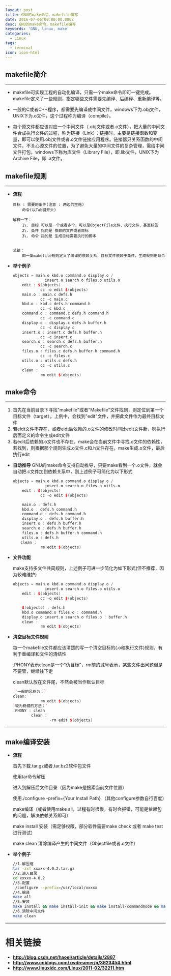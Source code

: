 ```yaml
---
layout: post
title: GNU的make命令、makefile编写
date: 2016-07-06T00:00:00.000Z
desc: GNU的make命令、makefile编写
keywords: 'GNU, linux, make'
categories:
  - Linux
tags:
  - terminal
icon: icon-html
---
```


## **makefile简介**
--------------------------------------------------------------------------------

- makefile可实现工程的自动化编译，只需一个make命令即可一键完成。makefile定义了一些规则，指定哪些文件需要先编译、后编译、重新编译等。

- 一般的C或者C++程序，都需要先编译成中间文件，windows下为.obj文件，UNIX下为.o文件，这个过程称为编译（compile）。

- 每个原文件都应该对应一个中间文件（.obj文件或者.o文件），把大量的中间文件合成执行文件的过程，称为链接（Link）；链接时，主要是链接函数和变量，即可以使用.obj文件或者.o文件链接应用程序。链接器只关系函数的中间文件，不关心源文件的位置，为了避免大量的中间文件的复杂管理，需给中间文件打包，windows下称为库文件（Library File），即.lib文件，UNIX下为Archive File，即 .a文件。

## **makefile规则**
--------------------------------------------------------------------------------
- **流程**
  ```
  目标 : 需要的条件(注意 : 两边的空格)
      命令(以Tab键开头)

  解释一下：
      1\. 目标 可以是一个或者多个，可以是ObjectFile文件、执行文件、甚至标签
      2\. 条件 指的是 依赖的文件或者目标
      3\. 命令 指的是 生成目标需要执行的脚本


  总结：
      即一条makefile规则定义了编译的依赖关系，目标文件依赖于条件，生成规则用命令
  ```

- **举个例子**
  ```c++
  objects = main.o kbd.o command.o display.o /
                insert.o search.o files.o utils.o
      edit : $(objects)
              cc -o edit $(objects)
      main.o : main.c defs.h
              cc -c main.c
      kbd.o : kbd.c defs.h command.h
              cc -c kbd.c
      command.o : command.c defs.h command.h
              cc -c command.c
      display.o : display.c defs.h buffer.h
              cc -c display.c
      insert.o : insert.c defs.h buffer.h
              cc -c insert.c
      search.o : search.c defs.h buffer.h
              cc -c search.c
      files.o : files.c defs.h buffer.h command.h
              cc -c files.c
      utils.o : utils.c defs.h
              cc -c utils.c
      clean :
              rm edit $(objects)
  ```

## **make命令**
--------------------------------------------------------------------------------

1. 首先在当前目录下寻找"makefile"或者"Makefile"文件找到，则定位到第一个目标文件（target），上例中，会找到"edit"文件，并把此文件作为最终目标文件
2. 若eidt文件不存在，或者eidt后依赖的.o文件的修改时间比edit文件新，则执行后面定义的命令生成edit文件
3. 若edit后依赖的.o文件也不存在，make会在当前文件中寻找.o文件的依赖性，若找到，则根据那个规则生成.o文件.c和.h文件存在，make生成.o文件，最后执行edit

- **自动推导**
  GNU的make命令支持自动推导，只要make看到一个.o文件，就会自动把.c文件加到依赖关系中，则上述例子可简化为以下形式
  ```c++
  objects = main.o kbd.o command.o display.o /
                insert.o search.o files.o utils.o
      edit : $(objects)
              cc -o edit $(objects)

      main.o : defs.h
      kbd.o : defs.h command.h
      command.o : defs.h command.h
      display.o : defs.h buffer.h
      insert.o : defs.h buffer.h
      search.o : defs.h buffer.h
      files.o : defs.h buffer.h command.h
      utils.o : defs.h
  　　clean :
              rm edit $(objects)
  ```

- **文件功能**

  make支持多文件共简规则，上述例子可进一步简化为如下形式(但不推荐，因为较难维护)
  ```c++
  objects = main.o kbd.o command.o display.o /
                insert.o search.o files.o utils.o
      edit : $(objects)
              cc -o edit $(objects)

      $(objects) : defs.h
      kbd.o command.o files.o : command.h
      display.o insert.o search.o files.o : buffer.h
      clean :
              rm edit $(objects)
  ```

- **清空目标文件规则**

  每一个makefile文件都应该清楚的写一个清空目标的(.o和执行文件)规则，有利于重编译和文件的清结性

  .PHONY表示clean是一个"伪目标"，rm前的减号表示，某些文件出问题但是不要管，继续往下走

  clean默认放在文件尾，不然会被当作默认目标

  ```c++
   `一般的风格为：`
  clean:
              rm edit $(objects)
  `较为稳健的方法：`
  .PHONY : clean
          clean :
                  -rm edit $(objects)
  ```

--------------------------------------------------------------------------------

## **make编译安装**

- **流程**

  首先下载.tar.gz或者.tar.bz2软件包文件

  使用tar命令解压

  进入到解压后文件目录（因为make是搜索当前文件位置）

  使用./configure -prefix={Your Install Path} （其他configure参数自行百度）

  make编译（或者使用make all，过程有时很慢，有时会报错，可能是依赖包的问题，解决依赖关系即可）

  make install 安装（需足够权限，部分软件需要make check 或者 make test 进行测试）

  make clean 清除编译产生的中间文件（Objectfile或者.o文件）

- **举个例子**
  ```bash
  //1.解压缩
  tar -zxf xxxxx-4.0.2.tar.gz  
  //2.进入目录
  cd xxxxx-4.0.2
  //3.配置
  ./configure --prefix=/usr/local/xxxxx     
  //4.编译
  make all
  //5.安装
  make install && make install-init && make install-commandmode && make install-config
  //6.清除中间文件
  make clean
  ```

--------------------------------------------------------------------------------
# 相关链接

- **<http://blog.csdn.net/haoel/article/details/2887>**
- **<http://www.cnblogs.com/xwdreamer/p/3623454.html>**
- **<http://www.linuxidc.com/Linux/2011-02/32211.htm>**
